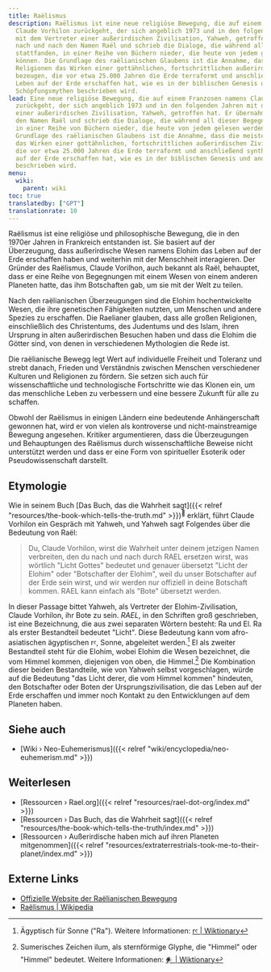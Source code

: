 ```yaml
---
title: Raëlismus
description: Raëlismus ist eine neue religiöse Bewegung, die auf einem Franzosen namens
  Claude Vorhilon zurückgeht, der sich angeblich 1973 und in den folgenden Jahren
  mit dem Vertreter einer außerirdischen Zivilisation, Yahweh, getroffen hat. Er übernahm
  nach und nach den Namen Raël und schrieb die Dialoge, die während all dieser Begegnungen
  stattfanden, in einer Reihe von Büchern nieder, die heute von jedem gelesen werden
  können. Die Grundlage des raëlianischen Glaubens ist die Annahme, dass die meisten
  Religionen das Wirken einer gottähnlichen, fortschrittlichen außerirdischen Zivilisation
  bezeugen, die vor etwa 25.000 Jahren die Erde terraformt und anschließend synthetisch
  Leben auf der Erde erschaffen hat, wie es in der biblischen Genesis und anderen
  Schöpfungsmythen beschrieben wird.
lead: Eine neue religiöse Bewegung, die auf einem Franzosen namens Claude Vorhilon
  zurückgeht, der sich angeblich 1973 und in den folgenden Jahren mit dem Vertreter
  einer außerirdischen Zivilisation, Yahweh, getroffen hat. Er übernahm nach und nach
  den Namen Raël und schrieb die Dialoge, die während all dieser Begegnungen stattfanden,
  in einer Reihe von Büchern nieder, die heute von jedem gelesen werden können. Die
  Grundlage des raëlianischen Glaubens ist die Annahme, dass die meisten Religionen
  das Wirken einer gottähnlichen, fortschrittlichen außerirdischen Zivilisation bezeugen,
  die vor etwa 25.000 Jahren die Erde terraformt und anschließend synthetisch Leben
  auf der Erde erschaffen hat, wie es in der biblischen Genesis und anderen Schöpfungsmythen
  beschrieben wird.
menu:
  wiki:
    parent: wiki
toc: true
translatedby: ["GPT"]
translationrate: 10
---
```


Raëlismus ist eine religiöse und philosophische Bewegung, die in den 1970er Jahren in Frankreich entstanden ist. Sie basiert auf der Überzeugung, dass außerirdische Wesen namens Elohim das Leben auf der Erde erschaffen haben und weiterhin mit der Menschheit interagieren. Der Gründer des Raëlismus, Claude Vorilhon, auch bekannt als Raël, behauptet, dass er eine Reihe von Begegnungen mit einem Wesen von einem anderen Planeten hatte, das ihm Botschaften gab, um sie mit der Welt zu teilen.

Nach den raëlianischen Überzeugungen sind die Elohim hochentwickelte Wesen, die ihre genetischen Fähigkeiten nutzten, um Menschen und andere Spezies zu erschaffen. Die Raelianer glauben, dass alle großen Religionen, einschließlich des Christentums, des Judentums und des Islam, ihren Ursprung in alten außerirdischen Besuchen haben und dass die Elohim die Götter sind, von denen in verschiedenen Mythologien die Rede ist.

Die raëlianische Bewegg legt Wert auf individuelle Freiheit und Toleranz und strebt danach, Frieden und Verständnis zwischen Menschen verschiedener Kulturen und Religionen zu fördern. Sie setzen sich auch für wissenschaftliche und technologische Fortschritte wie das Klonen ein, um das menschliche Leben zu verbessern und eine bessere Zukunft für alle zu schaffen.

Obwohl der Raëlismus in einigen Ländern eine bedeutende Anhängerschaft gewonnen hat, wird er von vielen als kontroverse und nicht-mainstreamige Bewegung angesehen. Kritiker argumentieren, dass die Überzeugungen und Behauptungen des Raëlismus durch wissenschaftliche Beweise nicht unterstützt werden und dass er eine Form von spiritueller Esoterik oder Pseudowissenschaft darstellt.

## Etymologie

Wie in seinem Buch [Das Buch, das die Wahrheit sagt]({{< relref "resources/the-book-which-tells-the-truth.md" >}})<sup>📖</sup> erklärt, führt Claude Vorhilon ein Gespräch mit Yahweh, und Yahweh sagt Folgendes über die Bedeutung von Raël:

> Du, Claude Vorhilon, wirst die Wahrheit unter deinem jetzigen Namen verbreiten, den du nach und nach durch RAEL ersetzen wirst, was wörtlich "Licht Gottes" bedeutet und genauer übersetzt "Licht der Elohim" oder "Botschafter der Elohim", weil du unser Botschafter auf der Erde sein wirst, und wir werden nur offiziell in deine Botschaft kommen. RAEL kann einfach als "Bote" übersetzt werden.

In dieser Passage bittet Yahweh, als Vertreter der Elohim-Zivilisation, Claude Vorhilon, ihr Bote zu sein. _RAEL_, in den Schriften groß geschrieben, ist eine Bezeichnung, die aus zwei separaten Wörtern besteht: Ra und El. Ra als erster Bestandteil bedeutet "Licht". Diese Bedeutung kann vom afro-asiatischen ägyptischen rꜥ, Sonne, abgeleitet werden.[^1] El als zweiter Bestandteil steht für die Elohim, wobei Elohim die Wesen bezeichnet, die vom Himmel kommen, diejenigen von oben, die Himmel.[^2] Die Kombination dieser beiden Bestandteile, wie von Yahweh selbst vorgeschlagen, würde auf die Bedeutung "das Licht derer, die vom Himmel kommen" hindeuten, den Botschafter oder Boten der Ursprungszivilisation, die das Leben auf der Erde erschaffen und immer noch Kontakt zu den Entwicklungen auf dem Planeten haben.

[^1]: Ägyptisch für Sonne ("Ra"). Weitere Informationen: [rꜥ | Wiktionary](https://en.wiktionary.org/wiki/r%EA%9C%A5)
[^2]: Sumerisches Zeichen ilum, als sternförmige Glyphe, die "Himmel" oder "Himmel" bedeutet. Weitere Informationen: [𒀭 | Wiktionary](https://en.wiktionary.org/wiki/%F0%92%80%AD)

## Siehe auch

- [Wiki › Neo-Euhemerismus]({{< relref "wiki/encyclopedia/neo-euhemerism.md" >}})

## Weiterlesen

- [Ressourcen › Rael.org]({{< relref "resources/rael-dot-org/index.md" >}})
- [Ressourcen › Das Buch, das die Wahrheit sagt]({{< relref "resources/the-book-which-tells-the-truth/index.md" >}})
- [Ressourcen › Außerirdische haben mich auf ihren Planeten mitgenommen]({{< relref "resources/extraterrestrials-took-me-to-their-planet/index.md" >}})

## Externe Links

- [Offizielle Website der Raëlianischen Bewegung](https://rael.org/)
- [Raëlismus | Wikipedia](https://de.wikipedia.org/wiki/Ra%C3%ABlismus)
